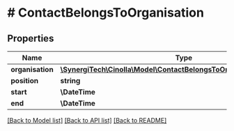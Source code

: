# # ContactBelongsToOrganisation

## Properties

Name | Type | Description | Notes
------------ | ------------- | ------------- | -------------
**organisation** | [**\SynergiTech\Cinolla\Model\ContactBelongsToOrganisationOrganisation**](ContactBelongsToOrganisationOrganisation.md) |  | [optional]
**position** | **string** |  | [optional]
**start** | **\DateTime** |  |
**end** | **\DateTime** |  | [optional]

[[Back to Model list]](../../README.md#models) [[Back to API list]](../../README.md#endpoints) [[Back to README]](../../README.md)
